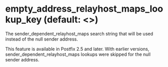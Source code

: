 # empty_address_relayhost_maps_lookup_key (default: <>)
 The sender\_dependent\_relayhost\_maps search string that will be
used instead of the null sender address. 


 This feature is available in Postfix 2.5 and later. With
earlier versions, sender\_dependent\_relayhost\_maps lookups were
skipped for the null sender address. 


